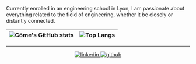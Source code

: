 Currently enrolled in an engineering school in Lyon, I am passionate about everything related to the field of engineering, whether it be closely or distantly connected.

<div align="center">
  
| ![Côme's GitHub stats](https://github-readme-stats.vercel.app/api?username=comecervantes\&rank_icon=github) | ![Top Langs](https://github-readme-stats.vercel.app/api/top-langs/?username=comecervantes\&layout=compact)|
| ----------------------------------------------------------------------------------------------------------------------------------------------- | --------------------------------------------------------------------------------------------------------------------------------------------------------- |

</div>  

---

<div align="center">
<a href="https://linkedin.com/in/côme-cervantes" target="_blank">
<img src="https://img.shields.io/badge/linkedin-%231E77B5.svg?&style=for-the-badge&logo=linkedin&logoColor=white" alt=linkedin style="margin-bottom: 5px;" />
</a>  
 <a href="https://github.com/comecervantes" target="_blank">
<img src="https://img.shields.io/badge/github-%23404040.svg?&style=for-the-badge&logo=github&logoColor=white" alt=github style="margin-bottom: 5px;" />
</a>
</div>  
